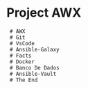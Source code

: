 # Project AWX
     # AWX
     # Git
     # VsCode
     # Ansible-Galaxy
     # Facts
     # Docker
     # Banco De Dados
     # Ansible-Vault
     # The End

